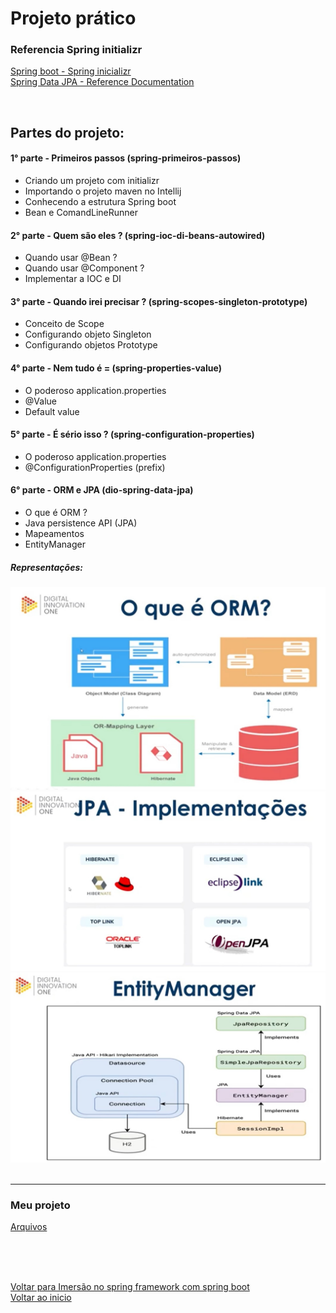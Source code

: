 # Projeto prático 

### Referencia Spring initializr

[Spring boot - Spring inicializr](https://start.spring.io/)<br>
[Spring Data JPA - Reference Documentation](https://docs.spring.io/spring-data/jpa/docs/current/reference/html/)

<br>

## Partes do projeto:

#### 1° parte - Primeiros passos (spring-primeiros-passos)

- Criando um projeto com initializr
- Importando o projeto maven no Intellij
- Conhecendo a estrutura Spring boot
- Bean e ComandLineRunner

#### 2° parte - Quem são eles ? (spring-ioc-di-beans-autowired)

- Quando usar @Bean ?
- Quando usar @Component ?
- Implementar a IOC e DI

#### 3° parte - Quando irei precisar ? (spring-scopes-singleton-prototype)

- Conceito de Scope
- Configurando objeto Singleton
- Configurando objetos Prototype

#### 4° parte - Nem tudo é = (spring-properties-value)

- O poderoso application.properties
- @Value
- Default value

#### 5° parte - É sério isso ? (spring-configuration-properties)

- O poderoso application.properties
- @ConfigurationProperties (prefix)

#### 6° parte - ORM e JPA (dio-spring-data-jpa)
- O que é ORM ?
- Java persistence API (JPA)
- Mapeamentos
- EntityManager

##### Representações:

<img src="./img/33.jpg" alt="" width="600">

<img src="./img/34.jpg" alt="" width="600">

<img src="./img/35.jpg" alt="" width="600">

<br>

<br>

--- 

### Meu projeto 
[Arquivos](/Arquivos/Conteudo/6%20-%20Ganhando%20produtividade%20com%20spring%20framwork/Material/dio-springboot-main/)

<br>

<br>

<br>

[Voltar para Imersão no spring framework com spring boot](/Arquivos/Conteudo/6%20-%20Ganhando%20produtividade%20com%20spring%20framwork/6.2%20Imersao%20do%20spring%20framework%20com%20spring%20boot.md)<br>
[Voltar ao inicio](/README.md)